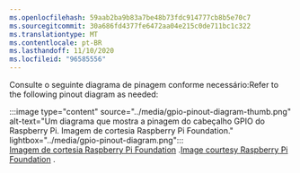 ```yaml
---
ms.openlocfilehash: 59aab2ba9b83a7be48b73fdc914777cb8b5e70c7
ms.sourcegitcommit: 30a686fd4377fe6472aa04e215c0de711bc1c322
ms.translationtype: MT
ms.contentlocale: pt-BR
ms.lasthandoff: 11/10/2020
ms.locfileid: "96585556"
---
```

<!--markdownlint-disable DOCSMD011 -->
<span data-ttu-id="fe6c0-101">Consulte o seguinte diagrama de pinagem conforme necessário:</span><span class="sxs-lookup"><span data-stu-id="fe6c0-101">Refer to the following pinout diagram as needed:</span></span>

:::image type="content" source="../media/gpio-pinout-diagram-thumb.png" alt-text="Um diagrama que mostra a pinagem do cabeçalho GPIO do Raspberry Pi. Imagem de cortesia Raspberry Pi Foundation." lightbox="../media/gpio-pinout-diagram.png":::<br /><span data-ttu-id="fe6c0-103">[Imagem de cortesia Raspberry Pi Foundation](https://www.raspberrypi.org/documentation/usage/gpio/) <span class="docon docon-navigate-external x-hidden-focus"></span> .</span><span class="sxs-lookup"><span data-stu-id="fe6c0-103">[Image courtesy Raspberry Pi Foundation](https://www.raspberrypi.org/documentation/usage/gpio/) <span class="docon docon-navigate-external x-hidden-focus"></span>.</span></span>
